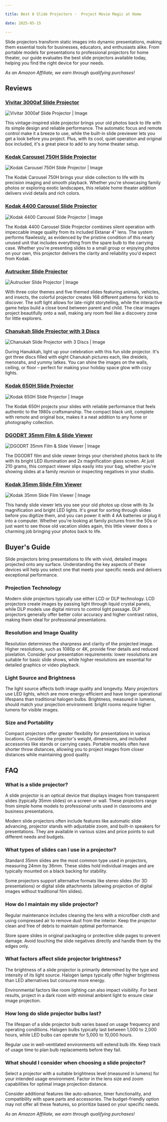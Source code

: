 ```yaml
---

title: Best 8 Slide Projectors -  Project Movie Magic at Home

date: 2025-05-15

---
```


Slide projectors transform static images into dynamic presentations, making them essential tools for businesses, educators, and enthusiasts alike. From portable models for presentations to professional projectors for home theater, our guide evaluates the best slide projectors available today, helping you find the right device for your needs. 

*As an Amazon Affiliate, we earn through qualifying purchases!*


## Reviews


### [Vivitar 3000af Slide Projector](https://serp.ly/@bar/amazon/Slide+Projector?utm\_term=vivitar-3000af-slide-projector)

![Vivitar 3000af Slide Projector | Image](https://encrypted-tbn2.gstatic.com/shopping?q=tbn:ANd9GcR9Buby4L6WGfBkGMnRLgwTeSDqZ38MaAMZZqbono1Jt9PpxVgrKq2GK6pRF4Kzu-QmVS60Af7Y4\_o8G3-AGGKnFNEiTnlY&usqp=CAY)

This vintage-inspired slide projector brings your old photos back to life with its simple design and reliable performance. The automatic focus and remote control make it a breeze to use, while the built-in slide previewer lets you get a look before you project. Plus, with its cool, quiet operation and original box included, it's a great piece to add to any home theater setup. 


### [Kodak Carousel 750H Slide Projector](https://serp.ly/@bar/amazon/Slide+Projector?utm\_term=kodak-carousel-750h-slide-projector)

![Kodak Carousel 750H Slide Projector | Image](https://encrypted-tbn0.gstatic.com/shopping?q=tbn:ANd9GcTizRm0-zFpjCrc9ly-F-P-FLSpoUrXQa7fs1-9x-naRCrmmSwpjZEJ5f\_2PEpXvrbwP\_MMyjrk37c4Z2gWUg4hnduxEriscA&usqp=CAY)

The Kodak Carousel 750H brings your slide collection to life with its precision imaging and smooth playback. Whether you're showcasing family photos or exploring exotic landscapes, this reliable home theater addition delivers vivid details and rich colors. 


### [Kodak 4400 Carousel Slide Projector](https://serp.ly/@bar/amazon/Slide+Projector?utm\_term=kodak-4400-carousel-slide-projector)

![Kodak 4400 Carousel Slide Projector | Image](https://encrypted-tbn1.gstatic.com/shopping?q=tbn:ANd9GcTQSQY3Y9\_lcSaDpz4ZAaMdc8ntAmjAeER2GAq6DI8RPVj137mRbq5UnFdVf9LYjH76nItaGTiaa-KTFlm2kaLUs9-fie6g&usqp=CAY)

The Kodak 4400 Carousel Slide Projector combines silent operation with impeccable image quality from its included Ektanar 4" lens. The system performs flawlessly, as evidenced by the pristine condition of this nearly unused unit that includes everything from the spare bulb to the carrying case. Whether you're presenting slides to a small group or enjoying photos on your own, this projector delivers the clarity and reliability you'd expect from Kodak. 


### [Autrucker Slide Projector](https://serp.ly/@bar/amazon/Slide+Projector?utm\_term=autrucker-slide-projector)

![Autrucker Slide Projector | Image](https://encrypted-tbn2.gstatic.com/shopping?q=tbn:ANd9GcTsK\_aFwtQHmWKGFfEAhgxOJaqIpI-P01q0IE1YTYi4UFZpg2BGDTtdkgXE1BxFxa5eTprn1SCHlSdvlLyMIt4wtKyglhvr&usqp=CAY)

With three color themes and five themed slides featuring animals, vehicles, and insects, the colorful projector creates 168 different patterns for kids to discover. The soft light allows for late-night storytelling, while the interactive game helps build a close bond between parent and child. The clear images project beautifully onto a wall, making any room feel like a discovery zone for little explorers. 


### [Chanukah Slide Projector with 3 Discs](https://serp.ly/@bar/amazon/Slide+Projector?utm\_term=chanukah-slide-projector-with-3-discs)

![Chanukah Slide Projector with 3 Discs | Image](https://encrypted-tbn1.gstatic.com/shopping?q=tbn:ANd9GcTeNnGBVlIt0pqm-mV0VsL3fRNgNCas3izzGt3R5vDmStBGWw495cw0SM\_1wS8zaB3hEyzgH4XlfpGXS1YcVcduMBcZSvSZKw&usqp=CAY)

During Hanukkah, light up your celebration with this fun slide projector. It's got three discs filled with eight Chanukah pictures each, like dreidels, menorahs, and yummy latkes. You can shine the images on the walls, ceiling, or floor – perfect for making your holiday space glow with cozy lights. 


### [Kodak 650H Slide Projector](https://serp.ly/@bar/amazon/Slide+Projector?utm\_term=kodak-650h-slide-projector)

![Kodak 650H Slide Projector | Image](https://encrypted-tbn1.gstatic.com/shopping?q=tbn:ANd9GcSuxGgeCSw8Ei1yebclmxLhZisAx6uEpYe5hcrqP8QwUReA3HlKOrsLoeNfRovPVFI4uiJdA6XPYDCxJ-KGeoqRJxEvtHcM&usqp=CAY)

The Kodak 650H projects your slides with reliable performance that feels authentic to the 1980s craftsmanship. The compact black unit, complete with remote and original box, makes it a neat addition to any home or photography collection. 


### [DGODRT 35mm Film & Slide Viewer](https://serp.ly/@bar/amazon/Slide+Projector?utm\_term=dgodrt-35mm-film-slide-viewer)

![DGODRT 35mm Film & Slide Viewer | Image](https://encrypted-tbn3.gstatic.com/shopping?q=tbn:ANd9GcQhloKB9xIvxjJNtsJwCJPgBpRK0exPGE9DXs6KbwdlNdDSG7cAOwSgYSx-VZmsyk5qytR3oz-t6pP9tBxY9rlyPGFhYfwnHw&usqp=CAY)

The DGODRT film and slide viewer brings your cherished photos back to life with its bright LED illumination and 2x magnification glass screen. At just 210 grams, this compact viewer slips easily into your bag, whether you're showing slides at a family reunion or inspecting negatives in your studio. 


### [Kodak 35mm Slide Film Viewer](https://serp.ly/@bar/amazon/Slide+Projector?utm\_term=kodak-35mm-slide-film-viewer)

![Kodak 35mm Slide Film Viewer | Image](https://encrypted-tbn1.gstatic.com/shopping?q=tbn:ANd9GcSbR2S9dTj66XRtmkCjjDLmpyOtz8OnZmmRTdr1MAiJF8p0oemH508RhaWLX\_Tw-tODm12yM8P-0B\_3kayHwyyklBbZTQ\_bNQ&usqp=CAY)

This handy slide viewer lets you see your old photos up close with its 3x magnification and bright LED lights. It's great for sorting through slides before you digitize them, and you can power it with 4 AA batteries or plug it into a computer. Whether you're looking at family pictures from the 50s or just want to see those old vacation slides again, this little viewer does a charming job bringing your photos back to life. 


## Buyer's Guide

Slide projectors bring presentations to life with vivid, detailed images projected onto any surface. Understanding the key aspects of these devices will help you select one that meets your specific needs and delivers exceptional performance. 


### Projection Technology

Modern slide projectors typically use either LCD or DLP technology. LCD projectors create images by passing light through liquid crystal panels, while DLP models use digital mirrors to control light passage. DLP projectors generally offer better color accuracy and higher contrast ratios, making them ideal for professional presentations. 


### Resolution and Image Quality

Resolution determines the sharpness and clarity of the projected image. Higher resolutions, such as 1080p or 4K, provide finer details and reduced pixelation. Consider your presentation requirements: lower resolutions are suitable for basic slide shows, while higher resolutions are essential for detailed graphics or video playback. 


### Light Source and Brightness

The light source affects both image quality and longevity. Many projectors use LED lights, which are more energy-efficient and have longer operational lifespans than traditional halogen bulbs. Brightness, measured in lumens, should match your projection environment: bright rooms require higher lumens for visible images. 


### Size and Portability

Compact projectors offer greater flexibility for presentations in various locations. Consider the projector's weight, dimensions, and included accessories like stands or carrying cases. Portable models often have shorter throw distances, allowing you to project images from closer distances while maintaining good quality. 


## FAQ


### What is a slide projector?

A slide projector is an optical device that displays images from transparent slides (typically 35mm slides) on a screen or wall. These projectors range from simple home models to professional units used in classrooms and business presentations. 

Modern slide projectors often include features like automatic slide advancing, projector stands with adjustable zoom, and built-in speakers for presentations. They are available in various sizes and price points to suit different needs and budgets. 


### What types of slides can I use in a projector?

Standard 35mm slides are the most common type used in projectors, measuring 24mm by 36mm. These slides hold individual images and are typically mounted on a black backing for stability. 

Some projectors support alternative formats like stereo slides (for 3D presentations) or digital slide attachments (allowing projection of digital images without traditional film slides). 


### How do I maintain my slide projector?

Regular maintenance includes cleaning the lens with a microfiber cloth and using compressed air to remove dust from the interior. Keep the projector clean and free of debris to maintain optimal performance. 

Store spare slides in original packaging or protective slide pages to prevent damage. Avoid touching the slide negatives directly and handle them by the edges only. 


### What factors affect slide projector brightness?

The brightness of a slide projector is primarily determined by the type and intensity of its light source. Halogen lamps typically offer higher brightness than LED alternatives but consume more energy. 

Environmental factors like room lighting can also impact visibility. For best results, project in a dark room with minimal ambient light to ensure clear image projection. 


### How long do slide projector bulbs last?

The lifespan of a slide projector bulb varies based on usage frequency and operating conditions. Halogen bulbs typically last between 1,000 to 2,000 hours, while LED bulbs can operate for 5,000 to 10,000 hours. 

Regular use in well-ventilated environments will extend bulb life. Keep track of usage time to plan bulb replacements before they fail. 


### What should I consider when choosing a slide projector?

Select a projector with a suitable brightness level (measured in lumens) for your intended usage environment. Factor in the lens size and zoom capabilities for optimal image projection distance. 

Consider additional features like auto-advance, timer functionality, and compatibility with spare parts and accessories. The budget-friendly option may not offer all these features, so prioritize based on your specific needs. 

*As an Amazon Affiliate, we earn through qualifying purchases!*